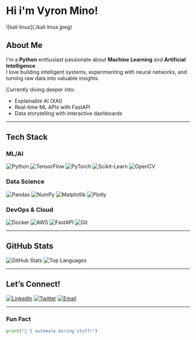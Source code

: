 #  Hi i'm Vyron Mino!
![kali linux](./kali linux.jpeg)  
##  About Me
I'm a **Python** enthusiast passionate about **Machine Learning** and **Artificial Intelligence**.  
I love building intelligent systems, experimenting with neural networks, and turning raw data into valuable insights.

Currently diving deeper into:
-  Explainable AI (XAI)
-  Real-time ML APIs with FastAPI
-  Data storytelling with interactive dashboards

---

##  Tech Stack

###  ML/AI  
![Python](https://img.shields.io/badge/Python-3776AB?style=for-the-badge&logo=python&logoColor=white)
![TensorFlow](https://img.shields.io/badge/TensorFlow-FF6F00?style=for-the-badge&logo=tensorflow&logoColor=white)
![PyTorch](https://img.shields.io/badge/PyTorch-EE4C2C?style=for-the-badge&logo=pytorch&logoColor=white)
![Scikit-Learn](https://img.shields.io/badge/scikit--learn-F7931E?style=for-the-badge&logo=scikit-learn&logoColor=white)
![OpenCV](https://img.shields.io/badge/OpenCV-5C3EE8?style=for-the-badge&logo=opencv&logoColor=white)

###  Data Science  
![Pandas](https://img.shields.io/badge/Pandas-150458?style=for-the-badge&logo=pandas&logoColor=white)
![NumPy](https://img.shields.io/badge/NumPy-013243?style=for-the-badge&logo=numpy&logoColor=white)
![Matplotlib](https://img.shields.io/badge/Matplotlib-11557C?style=for-the-badge&logo=matplotlib&logoColor=white)
![Plotly](https://img.shields.io/badge/Plotly-3F4F75?style=for-the-badge&logo=plotly&logoColor=white)

###  DevOps & Cloud  
![Docker](https://img.shields.io/badge/Docker-2496ED?style=for-the-badge&logo=docker&logoColor=white)
![AWS](https://img.shields.io/badge/AWS-232F3E?style=for-the-badge&logo=amazon-aws&logoColor=white)
![FastAPI](https://img.shields.io/badge/FastAPI-009688?style=for-the-badge&logo=fastapi&logoColor=white)
![Git](https://img.shields.io/badge/Git-F05032?style=for-the-badge&logo=git&logoColor=white)

---

##  GitHub Stats

![GitHub Stats](https://github-readme-stats.vercel.app/api?username=A2anti&show_icons=true&theme=radical&hide_border=true)
![Top Languages](https://github-readme-stats.vercel.app/api/top-langs/?username=A2anti&layout=compact&theme=radical&hide_border=true)

---

##  Let’s Connect!

[![LinkedIn](https://img.shields.io/badge/LinkedIn-0077B5?style=for-the-badge&logo=linkedin&logoColor=white)](https://www.linkedin.com/in/kevin-ohare-737606273/)
[![Twitter](https://img.shields.io/badge/Twitter-1DA1F2?style=for-the-badge&logo=twitter&logoColor=white)](https://x.com/minosdailyszn)
[![Email](https://img.shields.io/badge/Email-D14836?style=for-the-badge&logo=gmail&logoColor=white)](mailto:minosdaily@proton.me)

---

###  Fun Fact  
```python
print("👾 I automate boring stuff!")
